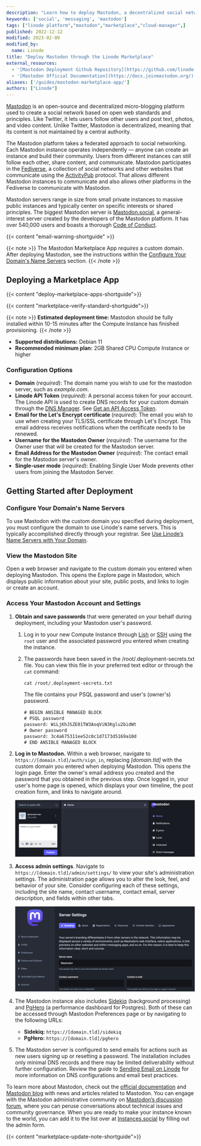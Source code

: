 ```yaml
---
description: "Learn how to deploy Mastodon, a decentralized social network and micro-blogging platform, on the Linode Marketplace."
keywords: ['social', 'messaging', 'mastodon']
tags: ["linode platform","mastodon","marketplace","cloud-manager",]
published: 2022-12-12
modified: 2023-02-09
modified_by:
  name: Linode
title: "Deploy Mastodon through the Linode Marketplace"
external_resources:
  - '[Mastodon Deployment Github Repository](https://github.com/linode-solutions/mastodon-oca)'
  - '[Mastodon Official Documentation](https://docs.joinmastodon.org/)'
aliases: ['/guides/mastodon-marketplace-app/']
authors: ["Linode"]
---
```


[Mastodon](https://docs.joinmastodon.org/) is an open-source and decentralized micro-blogging platform used to create a social network based on open web standards and principles. Like Twitter, it lets users follow other users and post text, photos, and video content. Unlike Twitter, Mastodon is decentralized, meaning that its content is not maintained by a central authority.

The Mastodon platform takes a federated approach to social networking. Each Mastodon instance operates independently — anyone can create an instance and build their community. Users from different instances can still follow each other, share content, and communicate. Mastodon participates in the [Fediverse](https://en.wikipedia.org/wiki/Fediverse), a collection of social networks and other websites that communicate using the [ActivityPub](https://en.wikipedia.org/wiki/ActivityPub) protocol. That allows different Mastodon instances to communicate and also allows other platforms in the Fediverse to communicate with Mastodon.

Mastodon servers range in size from small private instances to massive public instances and typically center on specific interests or shared principles. The biggest Mastodon server is [Mastodon.social](https://mastodon.social/about), a general-interest server created by the developers of the Mastodon platform. It has over 540,000 users and boasts a thorough [Code of Conduct](https://mastodon.social/about/more).

{{< content "email-warning-shortguide" >}}

{{< note >}}
The Mastodon Marketplace App *requires* a custom domain. After deploying Mastodon, see the instructions within the [Configure Your Domain's Name Servers](#configure-your-domains-name-servers) section.
{{< /note >}}

## Deploying a Marketplace App

{{< content "deploy-marketplace-apps-shortguide">}}

{{< content "marketplace-verify-standard-shortguide">}}

{{< note >}}
**Estimated deployment time:** Mastodon should be fully installed within 10-15 minutes after the Compute Instance has finished provisioning.
{{< /note >}}

- **Supported distributions:** Debian 11
- **Recommended minimum plan:** 2GB Shared CPU Compute Instance or higher

### Configuration Options

- **Domain** (*required*): The domain name you wish to use for the mastodon server, such as *example.com*.
- **Linode API Token** (*required*): A personal access token for your account. The Linode API is used to create DNS records for your custom domain through the [DNS Manager](/docs/products/networking/dns-manager/). See [Get an API Access Token](/docs/products/tools/api/guides/manage-api-tokens/).
- **Email for the Let's Encrypt certificate** (*required*): The email you wish to use when creating your TLS/SSL certificate through Let's Encrypt. This email address receives notifications when the certificate needs to be renewed.
- **Username for the Mastodon Owner** (*required*): The username for the Owner user that will be created for the Mastodon server.
- **Email Address for the Mastodon Owner** (*required*): The contact email for the Mastodon server's owner.
- **Single-user mode** (*required*): Enabling Single User Mode prevents other users from joining the Mastodon Server.

## Getting Started after Deployment

### Configure Your Domain's Name Servers

To use Mastodon with the custom domain you specified during deployment, you must configure the domain to use Linode's name servers. This is typically accomplished directly through your registrar. See [Use Linode’s Name Servers with Your Domain](/docs/products/networking/dns-manager/guides/authoritative-name-servers/).

### View the Mastodon Site

Open a web browser and navigate to the custom domain you entered when deploying Mastodon. This opens the Explore page in Mastodon, which displays public information about your site, public posts, and links to login or create an account.

### Access Your Mastodon Account and Settings

1. **Obtain and save passwords** that were generated on your behalf during deployment, including your Mastodon user's password.

    1. Log in to your new Compute Instance through [Lish](/docs/products/compute/compute-instances/guides/lish/) or [SSH](/docs/guides/connect-to-server-over-ssh/) using the `root` user and the associated password you entered when creating the instance.

    1. The passwords have been saved in the /root/.deployment-secrets.txt file. You can view this file in your preferred text editor or through the `cat` command:

        ```command
        cat /root/.deployment-secrets.txt
        ```

        The file contains your PSQL password and user's (owner's) password.

        ```file {title="/root/.deployment-secrets.txt"}
        # BEGIN ANSIBLE MANAGED BLOCK
        # PSQL password
        password: WiLjKhJSZE01TW3AoqViN3Kglu2bidWt
        # Owner password
        password: 3c4a675311ee52c0c1d7173d5169a10d
        # END ANSIBLE MANAGED BLOCK
        ```

1. **Log in to Mastodon.** Within a web browser, navigate to `https://[domain.tld]/auth/sign_in`, replacing *[domain.tld]* with the custom domain you entered when deploying Mastodon. This opens the login page. Enter the owner's email address you created and the password that you obtained in the previous step. Once logged in, your user's home page is opened, which displays your own timeline, the post creation form, and links to navigate around.

    ![Screenshot of the Mastodon user home page](mastodon-user-home.png)

1. **Access admin settings**. Navigate to `https://[domain.tld]/admin/settings/` to view your site's administration settings. The administration page allows you to alter the look, feel, and behavior of your site. Consider configuring each of these settings, including the site name, contact username, contact email, server description, and fields within other tabs.

    ![Screenshot of Mastodon admin page](mastodon-server-settings.png)

1. The Mastodon instance also includes [Sidekiq](https://github.com/mperham/sidekiq) (background processing) and [PgHero](https://github.com/ankane/pghero) (a performance dashboard for Postgres). Both of these can be accessed through Mastodon Preferences page or by navigating to the following URLs:

    - **Sidekiq:** `https://[domain.tld]/sidekiq`
    - **PgHero:** `https://[domain.tld]/pghero`

1. The Mastodon server is configured to send emails for actions such as new users signing up or resetting a password. The installation includes only minimal DNS records and there may be limited deliverability without further configuration. Review the guide to [Sending Email on Linode](/docs/guides/running-a-mail-server/#sending-email-on-linode) for more information on DNS configurations and email best practices.

To learn more about Mastodon, check out the [official documentation](https://docs.joinmastodon.org/) and [Mastodon blog](https://blog.joinmastodon.org/) with news and articles related to Mastodon. You can engage with the Mastodon administrative community on [Mastodon’s discussion forum](https://discourse.joinmastodon.org/), where you can peruse conversations about technical issues and community governance. When you are ready to make your instance known to the world, you can add it to the list over at [Instances.social](https://instances.social/admin) by filling out the admin form.

{{< content "marketplace-update-note-shortguide">}}